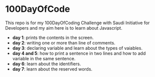 # 100DayOfCode
This repo is for my 100DayOfCoding Challenge with Saudi Initiative for Developers and my aim here is to learn about Javascript.
- <b>day 1</b>: prints the contents in the screen.
- <b>day 2</b>: writing one or more than line of comments.
- <b>day 3</b>: declaring variable and learn about the types of vaiables.
- <b>day 4 and 5</b>: how to print a sentence in two lines and how to add variable in the same sentence.
- <b>day 6</b>: learn about the identifiers.
- <b>day 7</b>: learn about the reserved words.
